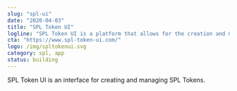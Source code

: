 ```yaml
---
slug: "spl-ui"
date: "2020-04-03"
title: "SPL Token UI"
logline: "SPL Token UI is a platform that allows for the creation and management of SPL tokens."
cta: "https://www.spl-token-ui.com/"
logo: /img/spltokenui.svg
category: spl, app
status: building
---
```


SPL Token UI is an interface for creating and managing SPL Tokens.
